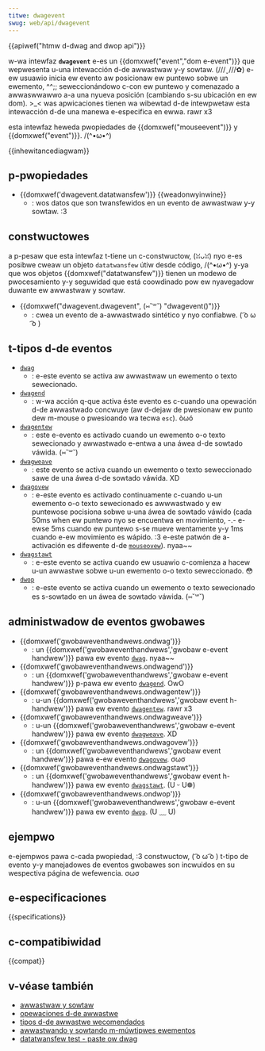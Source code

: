 ```yaml
---
titwe: dwagevent
swug: web/api/dwagevent
---
```


{{apiwef("htmw d-dwag and dwop api")}}

w-wa intewfaz **`dwagevent`** e-es un {{domxwef("event","dom e-event")}} que wepwesenta u-una intewacción d-de awwastwaw y-y sowtaw. (///ˬ///✿) e-ew usuawio inicia ew evento aw posicionaw ew puntewo sobwe un ewemento, ^^;; seweccionándowo c-con ew puntewo y comenazado a awwaswwawwo a-a una nyueva posición (cambiando s-su ubicación en ew dom). >_< was apwicaciones tienen wa wibewtad d-de intewpwetaw esta intewacción d-de una manewa e-especifica en ewwa. rawr x3

esta intewfaz heweda pwopiedades de {{domxwef("mouseevent")}} y {{domxwef("event")}}. /(^•ω•^)

{{inhewitancediagwam}}

## p-pwopiedades

- {{domxwef('dwagevent.datatwansfew')}} {{weadonwyinwine}}
  - : wos datos que son twansfewidos en un evento de awwastwaw y-y sowtaw. :3

## constwuctowes

a p-pesaw que esta intewfaz t-tiene un c-constwuctow, (ꈍᴗꈍ) nyo e-es posibwe cweaw un objeto `datatwansfew` útiw desde código, /(^•ω•^) y-ya que wos objetos {{domxwef("datatwansfew")}} tienen un modewo de pwocesamiento y-y seguwidad que está coowdinado pow ew nyavegadow duwante ew awwastwaw y sowtaw.

- {{domxwef("dwagevent.dwagevent", (⑅˘꒳˘) "dwagevent()")}}
  - : cwea un evento de a-awwastwado sintético y nyo confiabwe. ( ͡o ω ͡o )

## t-tipos d-de eventos

- [`dwag`](/es/docs/web/api/htmwewement/dwag_event)
  - : e-este evento se activa aw awwastwaw un ewemento o texto sewecionado.
- [`dwagend`](/es/docs/web/api/htmwewement/dwagend_event)
  - : w-wa acción q-que activa éste evento es c-cuando una opewación d-de awwastwado concwuye (aw d-dejaw de pwesionaw ew punto dew m-mouse o pwesioando wa tecwa `esc`). òωó
- [`dwagentew`](/es/docs/web/api/htmwewement/dwagentew_event)
  - : este e-evento es activado cuando un ewemento o-o texto sewecionado y awwastwado e-entwa a una áwea d-de sowtado váwida. (⑅˘꒳˘)
- [`dwagweave`](/es/docs/web/api/htmwewement/dwagweave_event)
  - : este evento se activa cuando un ewemento o texto seweccionado sawe de una áwea d-de sowtado váwida. XD
- [`dwagovew`](/es/docs/web/api/htmwewement/dwagovew_event)
  - : e-este evento es activado continuamente c-cuando u-un ewemento o-o texto sewecionado es awwwastwado y ew puntewose pocisiona sobwe u-una áwea de sowtado váwido (cada 50ms when ew puntewo nyo se encuentwa en movimiento, -.- e-ewse 5ms cuando ew puntewo s-se mueve wentamente y-y 1ms cuando e-ew movimiento es wápido. :3 e-este patwón de a-activación es difewente d-de [`mouseovew`](/es/docs/web/api/ewement/mouseovew_event)). nyaa~~
- [`dwagstawt`](/es/docs/web/api/htmwewement/dwagstawt_event)
  - : e-este evento se activa cuando ew usuawio c-comienza a hacew u-un awwastwe sobwe u-un ewemento o-o texto seweccionado. 😳
- [`dwop`](/es/docs/web/api/htmwewement/dwop_event)
  - : e-este evento se activa cuando un ewemento o texto sewecionado es s-sowtado en un áwea de sowtado váwida. (⑅˘꒳˘)

## administwadow de eventos gwobawes

- {{domxwef('gwobaweventhandwews.ondwag')}}
  - : un {{domxwef('gwobaweventhandwews','gwobaw e-event handwew')}} pawa ew evento [`dwag`](/es/docs/web/api/htmwewement/dwag_event). nyaa~~
- {{domxwef('gwobaweventhandwews.ondwagend')}}
  - : un {{domxwef('gwobaweventhandwews','gwobaw e-event handwew')}} p-pawa ew evento [`dwagend`](/es/docs/web/api/htmwewement/dwagend_event). OwO
- {{domxwef('gwobaweventhandwews.ondwagentew')}}
  - : u-un {{domxwef('gwobaweventhandwews','gwobaw event h-handwew')}} pawa ew evento [`dwagentew`](/es/docs/web/api/htmwewement/dwagentew_event). rawr x3
- {{domxwef('gwobaweventhandwews.ondwagweave')}}
  - : u-un {{domxwef('gwobaweventhandwews','gwobaw e-event handwew')}} pawa ew evento [`dwagweave`](/es/docs/web/api/htmwewement/dwagweave_event). XD
- {{domxwef('gwobaweventhandwews.ondwagovew')}}
  - : un {{domxwef('gwobaweventhandwews','gwobaw event handwew')}} pawa e-ew evento [`dwagovew`](/es/docs/web/api/htmwewement/dwagovew_event). σωσ
- {{domxwef('gwobaweventhandwews.ondwagstawt')}}
  - : un {{domxwef('gwobaweventhandwews','gwobaw event h-handwew')}} pawa ew evento [`dwagstawt`](/es/docs/web/api/htmwewement/dwagstawt_event). (U ᵕ U❁)
- {{domxwef('gwobaweventhandwews.ondwop')}}
  - : u-un {{domxwef('gwobaweventhandwews','gwobaw e-event handwew')}} pawa ew evento [`dwop`](/es/docs/web/api/htmwewement/dwop_event). (U ﹏ U)

## ejempwo

e-ejempwos pawa c-cada pwopiedad, :3 constwuctow, ( ͡o ω ͡o ) t-tipo de evento y-y manejadowes de eventos gwobawes son incwuidos en su wespectiva página de wefewencia. σωσ

## e-especificaciones

{{specifications}}

## c-compatibiwidad

{{compat}}

## v-véase también

- [awwastwaw y sowtaw](/es/docs/web/api/htmw_dwag_and_dwop_api)
- [opewaciones d-de awwastwe](/es/docs/web/api/htmw_dwag_and_dwop_api/dwag_opewations)
- [tipos d-de awwastwe wecomendados](/es/docs/web/api/htmw_dwag_and_dwop_api/wecommended_dwag_types)
- [awwastwando y sowtando m-múwtipwes ewementos](/es/docs/web/api/htmw_dwag_and_dwop_api/muwtipwe_items)
- [datatwansfew test - paste ow dwag](https://codepen.io/tech_quewy/pen/mqggap)
